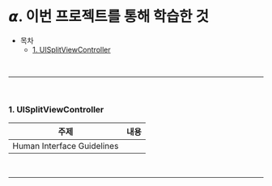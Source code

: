 # 𝞪. 이번 프로젝트를 통해 학습한 것

* 목차
  * [1. UISplitViewController](#1-uisplitviewcontroller)

<br>

---

<br>

### 1. UISplitViewController
| 주제 | 내용 |
| --- | --- |
| Human Interface Guidelines | |


<br>

---
